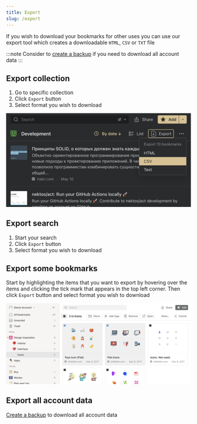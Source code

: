 ```yaml
---
title: Export
slug: /export
---
```


If you wish to download your bookmarks for other uses you can use our export tool which creates a downloadable `HTML`, `CSV` or `TXT` file

:::note
Consider to [create a backup](../backups/index.md) if you need to download all account data
:::

## Export collection
1. Go to specific collection
2. Click `Export` button
3. Select format you wish to download

![](collection.jpg)

## Export search
1. Start your search
2. Click `Export` button
3. Select format you wish to download

## Export some bookmarks
Start by highlighting the items that you want to export by hovering over the items and clicking the tick mark that appears in the top left corner.
Then click `Export` button and select format you wish to download

![](bulk.png)

## Export all account data
[Create a backup](../backups/index.md) to download all account data